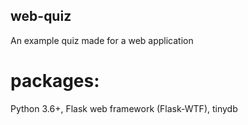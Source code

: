 ## web-quiz
An example quiz made for a web application

# packages:
Python 3.6+, Flask web framework (Flask-WTF), tinydb
